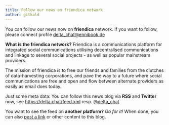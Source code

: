 ```yaml
---
title: Follow our news on friendica network
author: gitkald
---
```


You can follow our news now on **friendica** network. If you want to follow,
please connect profile [delta_chat@ennibook.de](https://ennibook.de/profile/delta_chat)

**What is the friendica network?**
Friendica is a communications platform for integrated social communications utilising
decentralised communications and linkage to several social projects - as well
as popular mainstream providers.

The mission of friendica is to free our friends and families from the clutches of
data-harvesting corporations, and pave the way to a future where social communications
are free and open and flow between alternate providers as easily as email does today.

Just some meta data: You can follow this news blog via **RSS** and **Twitter** now, see 
<https://delta.chat/feed.xml> resp. [@delta_chat](https://twitter.com/delta_chat)

You want to see the feed on **another platform?** _Go for it!_ When done, you can also [post a link](https://github.com/deltachat/deltachat-pages/#delta-chat-website) or other content to this blog.
